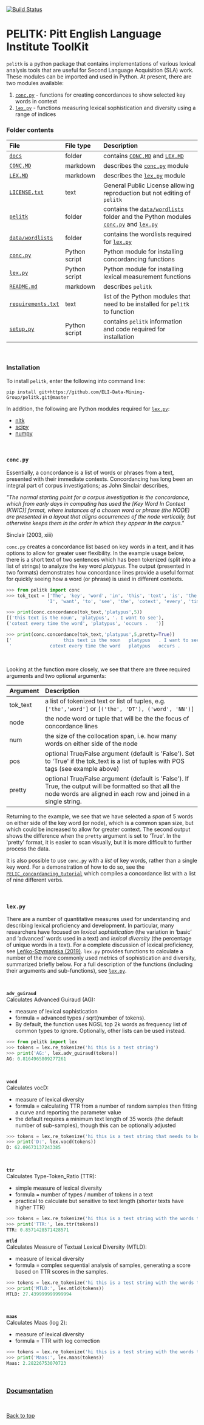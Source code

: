 [![Build Status](https://travis-ci.org/ELI-Data-Mining-Group/pelitk.svg?branch=master)](https://travis-ci.org/ELI-Data-Mining-Group/pelitk)
# PELITK: Pitt English Language Institute ToolKit

`pelitk` is a python package that contains implementations of various lexical analysis tools that are useful for Second Language Acquisition (SLA) work. These modules can be imported and used in Python. At present, there are two modules available:

1. [`conc.py`](#concpy) - functions for creating concordances to show selected key words in context
2. [`lex.py`](#lexpy) - functions measuring lexical sophistication and diversity using a range of indices

### Folder contents

File               | File type     | Description
:---               | :---          | :---
[`docs`](https://github.com/ELI-Data-Mining-Group/pelitk/tree/master/docs) | folder | contains [`CONC.MD`](https://github.com/ELI-Data-Mining-Group/pelitk/blob/master/docs/CONC.md) and [`LEX.MD`](https://github.com/ELI-Data-Mining-Group/pelitk/blob/master/docs/LEX.md)
[`CONC.MD`](https://github.com/ELI-Data-Mining-Group/pelitk/blob/master/docs/CONC.md) | markdown | describes the [`conc.py`](https://github.com/ELI-Data-Mining-Group/pelitk/blob/master/pelitk/conc.py) module
[`LEX.MD`](https://github.com/ELI-Data-Mining-Group/pelitk/blob/master/docs/LEX.md) | markdown | describes the [`lex.py`](https://github.com/ELI-Data-Mining-Group/pelitk/blob/master/pelitk/lex.py) module
[`LICENSE.txt`](https://github.com/ELI-Data-Mining-Group/pelitk/blob/master/LICENSE) | text | General Public License allowing reproduction but not editing of `pelitk`
[`pelitk`](https://github.com/ELI-Data-Mining-Group/pelitk/tree/master/pelitk) | folder | contains the [`data/wordlists`](https://github.com/ELI-Data-Mining-Group/pelitk/tree/master/pelitk/data) folder and the Python modules [`conc.py`](https://github.com/ELI-Data-Mining-Group/pelitk/blob/master/pelitk/conc.py) and [`lex.py`](https://github.com/ELI-Data-Mining-Group/pelitk/blob/master/pelitk/lex.py)
[`data/wordlists`](https://github.com/ELI-Data-Mining-Group/pelitk/tree/master/pelitk/data/wordlists) | folder | contains the wordlists required for [`lex.py`](https://github.com/ELI-Data-Mining-Group/pelitk/blob/master/pelitk/lex.py)
[`conc.py`](https://github.com/ELI-Data-Mining-Group/pelitk/blob/master/pelitk/conc.py) | Python script | Python module for installing concordancing functions
[`lex.py`](https://github.com/ELI-Data-Mining-Group/pelitk/blob/master/pelitk/lex.py) | Python script | Python module for installing lexical measurement functions
[`README.md`](https://github.com/ELI-Data-Mining-Group/pelitk/blob/master/README.md) | markdown | describes `pelitk`
[`requirements.txt`](https://github.com/ELI-Data-Mining-Group/pelitk/blob/master/requirements.txt) | text | list of the Python modules that need to be installed for `pelitk` to function
[`setup.py`](https://github.com/ELI-Data-Mining-Group/pelitk/blob/master/setup.py) | Python script | contains `pelitk` information and code required for installation

<br>

### Installation

To install `pelitk`, enter the following into command line:  

`pip install git+https://github.com/ELI-Data-Mining-Group/pelitk.git@master`

In addition, the following are Python modules required for [`lex.py`](https://github.com/ELI-Data-Mining-Group/pelitk/blob/master/pelitk/lex.py):
- [nltk](https://www.nltk.org/)
- [scipy](https://www.scipy.org/)
- [numpy](https://numpy.org/)

<br>

### `conc.py`

Essentially, a concordance is a list of words or phrases from a text, presented with their immediate contexts. Concordancing has long been an integral part of corpus investigations; as John Sinclair describes,  

_"The normal starting point for a corpus investigation is the concordance, which from early days in computing has used the [Key Word In Context (KWIC)] format, where instances of a chosen word or phrase (the NODE) are presented in a layout that aligns occurrences of the node vertically, but otherwise keeps them in the order in which they appear in the corpus."_  

Sinclair (2003, xiii)  

`conc.py` creates a concordance list based on key words in a text, and it has options to allow for greater user flexibility. In the example usage below, there is a short text of two sentences which has been tokenized (split into a list of strings) to analyze the key word _platypus_. The output (presented in two formats) demonstrates how concordance lines provide a useful format for quickly seeing how a word (or phrase) is used in different contexts.

```python
>>> from pelitk import conc
>>> tok_text = ['The', 'key', 'word', 'in', 'this', 'text', 'is', 'the', 'noun', 'platypus', '.',
               'I', 'want', 'to', 'see', 'the', 'cotext', 'every', 'time', 'the', 'word', 'platypus', 'occurs', '.']

>>> print(conc.concordance(tok_text,'platypus',5))
[('this text is the noun', 'platypus', '. I want to see'),
('cotext every time the word', 'platypus', 'occurs .   ')]

>>> print(conc.concordance(tok_text,'platypus',5,pretty=True))
['                   this text is the noun   platypus   . I want to see                         ',
 '              cotext every time the word   platypus   occurs .                                ']
```

<br>

Looking at the function more closely, we see that there are three required arguments and two optional arguments:

Argument | Description
:---     | :---
tok_text | a list of tokenized text or list of tuples, e.g. `['the','word']` or `[('the', 'DT'), ('word', 'NN')]`
node     | the node word or tuple that will be the the focus of concordance lines
num      | the size of the collocation span, i.e. how many words on either side of the node
pos      | optional True/False argument (default is 'False'). Set to 'True' if the tok_text is a list of tuples with POS tags (see example above)
pretty   | optional True/False argument (default is 'False'). If True, the output will be formatted so that all the node words are aligned in each row and joined in a single string.

Returning to the example, we see that we have selected a _span_ of 5 words on either side of the key word (or node), which is a common span size, but which could be increased to allow for greater context. The second output shows the difference when the `pretty` argument is set to 'True'. In the 'pretty' format, it is easier to scan visually, but it is more difficult to further process the data.

It is also possible to use `conc.py` with a _list_ of key words, rather than a single key word. For a demonstration of how to do so, see the [`PELIC_concordancing_tutorial`](https://github.com/ELI-Data-Mining-Group/PELIC_dataset/blob/master/tutorials/PELIC_concordancing_tutorial.ipynb) which compiles a concordance list with a list of nine different verbs.

<br>

### `lex.py`

There are a number of quantitative measures used for understanding and describing lexical proficiency and development. In particular, many researchers have focused on _lexical sophistication_ (the variation in ‘basic’ and ‘advanced’ words used in a text) and _lexical diversity_ (the percentage of unique words in a text). For a complete discussion of lexical proficiency, see [Leńko-Szymańska (2019)](https://www.routledge.com/Defining-and-Assessing-Lexical-Proficiency-1st-Edition/Lenko-Szymanska/p/book/9780367337926). `lex.py` provides functions to calculate a number of the more commonly used metrics of sophistication and diversity, summarized briefly below. For a full description of the functions (including their arguments and sub-functions), see [`lex.py`](https://github.com/ELI-Data-Mining-Group/pelitk/blob/master/pelitk/lex.py).

<br>

**`adv_guiraud`**  
Calculates Advanced Guiraud (AG):
  - measure of lexical sophistication
  - formula = advanced types / sqrt(number of tokens).
  - By default, the function uses NGSL top 2k words as frequency list of common types to ignore. Optionally, other lists can be used instead.

```python
>>> from pelitk import lex
>>> tokens = lex.re_tokenize('hi this is a test string')
>>> print('AG:', lex.adv_guiraud(tokens))
AG: 0.8164965809277261
```
<br>

**`vocd`**  
Calculates vocD:
  - measure of lexical diversity
  - formula = calculating TTR from a number of random samples then fitting a curve and reporting the parameter value
  - the default requires a minimum text length of 35 words (the default number of sub-samples), though this can be optionally adjusted

```python
>>> tokens = lex.re_tokenize('hi this is a test string that needs to be at least thirty five words long in order for the calculations to work, as such, I will continue to add a few more words here in order to meet the minimum requirements of this particular function. And a few more')
>>> print('D:', lex.vocd(tokens))
D: 62.09673137243385
```

<br>

**`ttr`**  
Calculates Type-Token_Ratio (TTR):
  - simple measure of lexical diversity
  - formula = number of types / number of tokens in a text
  - practical to calculate but sensitive to text length (shorter texts have higher TTR)

```python
>>> tokens = lex.re_tokenize('hi this is a test string with the words test and string occurring twice')
>>> print('TTR:', lex.ttr(tokens))
TTR: 0.8571428571428571
```

**`mtld`**  
Calculates Measure of Textual Lexical Diversity (MTLD):
  - measure of lexical diversity
  - formula = complex sequential analysis of samples, generating a score based on TTR scores in the samples.

```python
>>> tokens = lex.re_tokenize('hi this is a test string with the words test and string occuring twice')
>>> print('MTLD:', lex.mtld(tokens))
MTLD: 27.439999999999994
```

<br>

**`maas`**  
Calculates Maas (log 2):
  - measure of lexical diversity
  - formula = TTR with log correction

```python
>>> tokens = lex.re_tokenize('hi this is a test string with the words test and string occuring twice')
>>> print('Maas:', lex.maas(tokens))
Maas: 2.28226753070723
```
<br>

### [Documentation](docs)

<br>

[Back to top](#PELITK-Pitt-English-Language-Institute-ToolKit)
